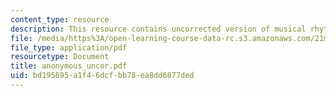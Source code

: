 ```yaml
---
content_type: resource
description: This resource contains uncorrected version of musical rhythm.
file: /media/https%3A/open-learning-course-data-rc.s3.amazonaws.com/21m-301-harmony-and-counterpoint-i-spring-2005/bd195695a1f46dcfbb78ea8dd6877ded_anonymous_uncor.pdf
file_type: application/pdf
resourcetype: Document
title: anonymous_uncor.pdf
uid: bd195695-a1f4-6dcf-bb78-ea8dd6877ded
---
```

